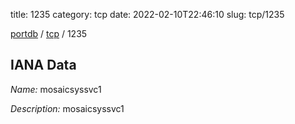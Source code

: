 title: 1235
category: tcp
date: 2022-02-10T22:46:10
slug: tcp/1235

[portdb](/) / [tcp](/category/tcp.html) / 1235


## IANA Data

_Name:_ mosaicsyssvc1

_Description:_ mosaicsyssvc1

